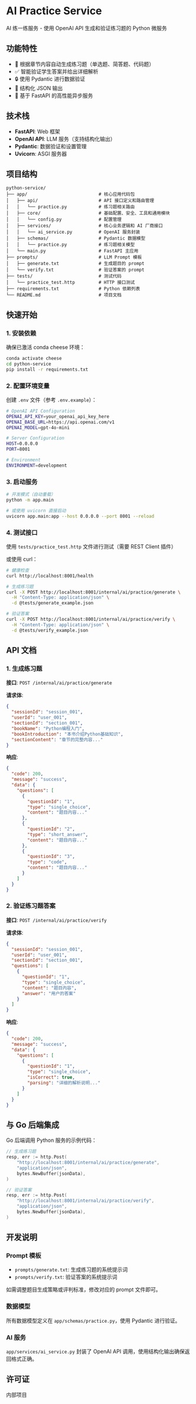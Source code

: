 # AI Practice Service

AI 练一练服务 - 使用 OpenAI API 生成和验证练习题的 Python 微服务

## 功能特性

- 🎯 根据章节内容自动生成练习题（单选题、简答题、代码题）
- ✅ 智能验证学生答案并给出详细解析
- 🔒 使用 Pydantic 进行数据验证
- 📝 结构化 JSON 输出
- 🚀 基于 FastAPI 的高性能异步服务

## 技术栈

- **FastAPI**: Web 框架
- **OpenAI API**: LLM 服务（支持结构化输出）
- **Pydantic**: 数据验证和设置管理
- **Uvicorn**: ASGI 服务器

## 项目结构

```
python-service/
├── app/                           # 核心应用代码包
│   ├── api/                       # API 接口定义和路由管理
│   │   └── practice.py            # 练习题相关路由
│   ├── core/                      # 基础配置、安全、工具和通用模块
│   │   └── config.py              # 配置管理
│   ├── services/                  # 核心业务逻辑和 AI 厂商接口
│   │   └── ai_service.py          # OpenAI 服务封装
│   ├── schemas/                   # Pydantic 数据模型
│   │   └── practice.py            # 练习题相关模型
│   └── main.py                    # FastAPI 主应用
├── prompts/                       # LLM Prompt 模板
│   ├── generate.txt               # 生成题目的 prompt
│   └── verify.txt                 # 验证答案的 prompt
├── tests/                         # 测试代码
│   └── practice_test.http         # HTTP 接口测试
├── requirements.txt               # Python 依赖列表
└── README.md                      # 项目文档
```

## 快速开始

### 1. 安装依赖

确保已激活 conda cheese 环境：

```bash
conda activate cheese
cd python-service
pip install -r requirements.txt
```

### 2. 配置环境变量

创建 `.env` 文件（参考 `.env.example`）：

```bash
# OpenAI API Configuration
OPENAI_API_KEY=your_openai_api_key_here
OPENAI_BASE_URL=https://api.openai.com/v1
OPENAI_MODEL=gpt-4o-mini

# Server Configuration
HOST=0.0.0.0
PORT=8001

# Environment
ENVIRONMENT=development
```

### 3. 启动服务

```bash
# 开发模式（自动重载）
python -m app.main

# 或使用 uvicorn 直接启动
uvicorn app.main:app --host 0.0.0.0 --port 8001 --reload
```

### 4. 测试接口

使用 `tests/practice_test.http` 文件进行测试（需要 REST Client 插件）

或使用 curl：

```bash
# 健康检查
curl http://localhost:8001/health

# 生成练习题
curl -X POST http://localhost:8001/internal/ai/practice/generate \
  -H "Content-Type: application/json" \
  -d @tests/generate_example.json

# 验证答案
curl -X POST http://localhost:8001/internal/ai/practice/verify \
  -H "Content-Type: application/json" \
  -d @tests/verify_example.json
```

## API 文档

### 1. 生成练习题

**接口**: `POST /internal/ai/practice/generate`

**请求体**:
```json
{
  "sessionId": "session_001",
  "userId": "user_001",
  "sectionId": "section_001",
  "bookName": "Python编程入门",
  "bookIntroduction": "本书介绍Python基础知识",
  "sectionContent": "章节的完整内容..."
}
```

**响应**:
```json
{
  "code": 200,
  "message": "success",
  "data": {
    "questions": [
      {
        "questionId": "1",
        "type": "single_choice",
        "content": "题目内容..."
      },
      {
        "questionId": "2",
        "type": "short_answer",
        "content": "题目内容..."
      },
      {
        "questionId": "3",
        "type": "code",
        "content": "题目内容..."
      }
    ]
  }
}
```

### 2. 验证练习题答案

**接口**: `POST /internal/ai/practice/verify`

**请求体**:
```json
{
  "sessionId": "session_001",
  "userId": "user_001",
  "sectionId": "section_001",
  "questions": [
    {
      "questionId": "1",
      "type": "single_choice",
      "content": "题目内容",
      "answer": "用户的答案"
    }
  ]
}
```

**响应**:
```json
{
  "code": 200,
  "message": "success",
  "data": {
    "questions": [
      {
        "questionId": "1",
        "type": "single_choice",
        "isCorrect": true,
        "parsing": "详细的解析说明..."
      }
    ]
  }
}
```

## 与 Go 后端集成

Go 后端调用 Python 服务的示例代码：

```go
// 生成练习题
resp, err := http.Post(
    "http://localhost:8001/internal/ai/practice/generate",
    "application/json",
    bytes.NewBuffer(jsonData),
)

// 验证答案
resp, err := http.Post(
    "http://localhost:8001/internal/ai/practice/verify",
    "application/json",
    bytes.NewBuffer(jsonData),
)
```

## 开发说明

### Prompt 模板

- `prompts/generate.txt`: 生成练习题的系统提示词
- `prompts/verify.txt`: 验证答案的系统提示词

如需调整题目生成策略或评判标准，修改对应的 prompt 文件即可。

### 数据模型

所有数据模型定义在 `app/schemas/practice.py`，使用 Pydantic 进行验证。

### AI 服务

`app/services/ai_service.py` 封装了 OpenAI API 调用，使用结构化输出确保返回格式正确。

## 许可证

内部项目

